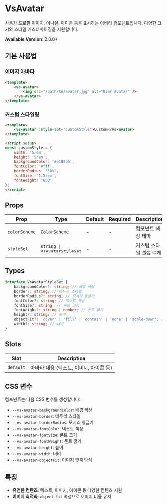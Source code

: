 # VsAvatar

사용자 프로필 이미지, 이니셜, 아이콘 등을 표시하는 아바타 컴포넌트입니다. 다양한 크기와 스타일 커스터마이징을 지원합니다.

**Available Version**: 2.0.0+

## 기본 사용법

### 이미지 아바타

```html
<template>
    <vs-avatar>
        <img src="/path/to/avatar.jpg" alt="User Avatar" />
    </vs-avatar>
</template>
```

### 커스텀 스타일링

```html
<template>
    <vs-avatar :style-set="customStyle">Custom</vs-avatar>
</template>

<script setup>
const customStyle = {
    width: '5rem',
    height: '5rem',
    backgroundColor: '#e188e5',
    fontColor: '#fff',
    borderRadius: '50%',
    fontSize: '1.5rem',
    fontWeight: '600'
};
</script>
```

## Props

| Prop          | Type                         | Default | Required | Description             |
| ------------- | ---------------------------- | ------- | -------- | ----------------------- |
| `colorScheme` | `ColorScheme`                | -       | -        | 컴포넌트 색상 테마      |
| `styleSet`    | `string \| VsAvatarStyleSet` | -       | -        | 커스텀 스타일 설정 객체 |

## Types

```typescript
interface VsAvatarStyleSet {
    backgroundColor?: string; // 배경 색상
    border?: string; // 테두리 스타일
    borderRadius?: string; // 모서리 둥글기
    fontColor?: string; // 텍스트 색상
    fontSize?: string; // 폰트 크기
    fontWeight?: string | number; // 폰트 굵기
    height?: string; // 높이
    objectFit?: 'cover' | 'fill' | 'contain' | 'none' | 'scale-down'; // 이미지 맞춤 방식
    width?: string; // 너비
}
```

## Slots

| Slot      | Description                             |
| --------- | --------------------------------------- |
| `default` | 아바타 내용 (텍스트, 이미지, 아이콘 등) |

## CSS 변수

컴포넌트는 다음 CSS 변수를 생성합니다:

- `--vs-avatar-backgroundColor`: 배경 색상
- `--vs-avatar-border`: 테두리 스타일
- `--vs-avatar-borderRadius`: 모서리 둥글기
- `--vs-avatar-fontColor`: 텍스트 색상
- `--vs-avatar-fontSize`: 폰트 크기
- `--vs-avatar-fontWeight`: 폰트 굵기
- `--vs-avatar-height`: 높이
- `--vs-avatar-width`: 너비
- `--vs-avatar-objectFit`: 이미지 맞춤 방식

## 특징

- **유연한 컨텐츠**: 텍스트, 이미지, 아이콘 등 다양한 컨텐츠 지원
- **이미지 최적화**: `object-fit` 속성으로 이미지 비율 유지

